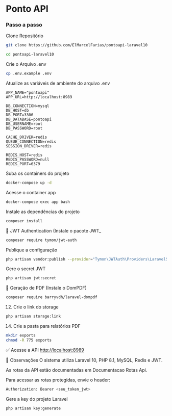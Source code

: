 
# Ponto API
### Passo a passo
Clone Repositório
```sh
git clone https://github.com/ElMarcelFarias/pontoapi-laravel10
```
```sh
cd pontoapi-laravel10
```


Crie o Arquivo .env
```sh
cp .env.example .env
```


Atualize as variáveis de ambiente do arquivo .env
```dosini
APP_NAME="pontoapi"
APP_URL=http://localhost:8989

DB_CONNECTION=mysql
DB_HOST=db
DB_PORT=3306
DB_DATABASE=pontoapi
DB_USERNAME=root
DB_PASSWORD=root

CACHE_DRIVER=redis
QUEUE_CONNECTION=redis
SESSION_DRIVER=redis

REDIS_HOST=redis
REDIS_PASSWORD=null
REDIS_PORT=6379
```


Suba os containers do projeto
```sh
docker-compose up -d
```


Acesse o container app
```sh
docker-compose exec app bash
```


Instale as dependências do projeto
```sh
composer install
```

🔐 JWT Authentication (Instale o pacote JWT_
```sh
composer require tymon/jwt-auth
```

Publique a configuração
```sh
php artisan vendor:publish --provider="Tymon\JWTAuth\Providers\LaravelServiceProvider"
```

Gere o secret JWT
```sh
php artisan jwt:secret
```

🧾 Geração de PDF (Instale o DomPDF)
```sh
composer require barryvdh/laravel-dompdf
```

12. Crie o link do storage
```sh
php artisan storage:link
```

14. Crie a pasta para relatórios PDF
```sh
mkdir exports
chmod -R 775 exports
```

✅ Acesse a API
[http://localhost:8989](http://localhost:8989)

📌 Observações
O sistema utiliza Laravel 10, PHP 8.1, MySQL, Redis e JWT.

As rotas da API estão documentadas em Documentacao Rotas Api.

Para acessar as rotas protegidas, envie o header:

```sh
Authorization: Bearer <seu_token_jwt>
```

Gere a key do projeto Laravel
```sh
php artisan key:generate
```

